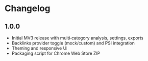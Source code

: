 # Changelog

## 1.0.0
- Initial MV3 release with multi‑category analysis, settings, exports
- Backlinks provider toggle (mock/custom) and PSI integration
- Theming and responsive UI
- Packaging script for Chrome Web Store ZIP
